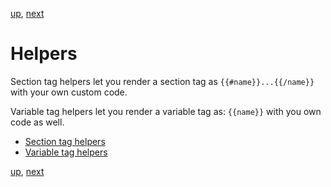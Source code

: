 [up](introduction.md), [next](section_tag_helpers.md)

Helpers
=======

Section tag helpers let you render a section tag as `{{#name}}...{{/name}}` with your own custom code.

Variable tag helpers let you render a variable tag as: `{{name}}` with you own code as well.

- [Section tag  helpers](section_tag_helpers.md)
- [Variable tag helpers](variable_tag_helpers.md)

[up](introduction.md), [next](section_tag_helpers.md)
